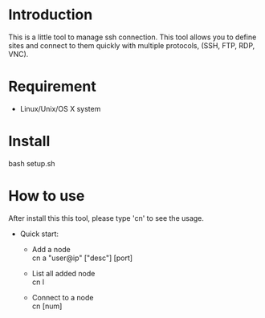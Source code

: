 Introduction
============
This is a little tool to manage ssh connection. This tool allows you to define
sites and connect to them quickly with multiple protocols, (SSH, FTP, RDP,
VNC).

Requirement
===========
- Linux/Unix/OS X system 

Install
==========
bash setup.sh

How to use
==========
After install this this tool, please type 'cn' to see the usage.

- Quick start:
    * Add a node  
      cn a "user@ip" ["desc"] [port]

    * List all added node  
      cn l

    * Connect to a node  
      cn [num]
